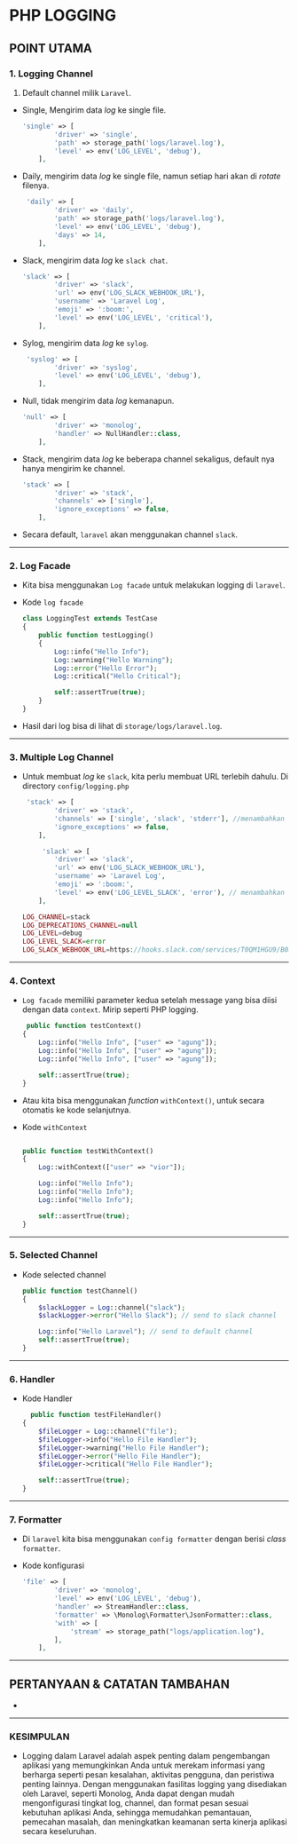 # PHP LOGGING

## POINT UTAMA

### 1. Logging Channel

1. Default channel milik `Laravel`.

-   Single, Mengirim data _log_ ke single file.

    ```PHP
    'single' => [
            'driver' => 'single',
            'path' => storage_path('logs/laravel.log'),
            'level' => env('LOG_LEVEL', 'debug'),
        ],
    ```

-   Daily, mengirim data _log_ ke single file, namun setiap hari akan di _rotate_ filenya.

    ```PHP
     'daily' => [
            'driver' => 'daily',
            'path' => storage_path('logs/laravel.log'),
            'level' => env('LOG_LEVEL', 'debug'),
            'days' => 14,
        ],
    ```

-   Slack, mengirim data _log_ ke `slack chat`.

    ```PHP
    'slack' => [
            'driver' => 'slack',
            'url' => env('LOG_SLACK_WEBHOOK_URL'),
            'username' => 'Laravel Log',
            'emoji' => ':boom:',
            'level' => env('LOG_LEVEL', 'critical'),
        ],
    ```

-   Sylog, mengirim data _log_ ke `sylog`.

    ```PHP
     'syslog' => [
            'driver' => 'syslog',
            'level' => env('LOG_LEVEL', 'debug'),
        ],
    ```

-   Null, tidak mengirim data _log_ kemanapun.

    ```PHP
    'null' => [
            'driver' => 'monolog',
            'handler' => NullHandler::class,
        ],
    ```

-   Stack, mengirim data _log_ ke beberapa channel sekaligus, default nya hanya mengirim ke channel.

    ```PHP
    'stack' => [
            'driver' => 'stack',
            'channels' => ['single'],
            'ignore_exceptions' => false,
        ],
    ```

-   Secara default, `laravel` akan menggunakan channel `slack`.

---

### 2. Log Facade

-   Kita bisa menggunakan `Log facade` untuk melakukan logging di `laravel`.

-   Kode `log facade`

    ```php
    class LoggingTest extends TestCase
    {
        public function testLogging()
        {
            Log::info("Hello Info");
            Log::warning("Hello Warning");
            Log::error("Hello Error");
            Log::critical("Hello Critical");

            self::assertTrue(true);
        }
    }
    ```

-   Hasil dari log bisa di lihat di `storage/logs/laravel.log`.

---

### 3. Multiple Log Channel

-   Untuk membuat _log_ ke `slack`, kita perlu membuat URL terlebih dahulu. Di directory `config/logging.php`

    ```PHP
     'stack' => [
            'driver' => 'stack',
            'channels' => ['single', 'slack', 'stderr'], //menambahkan channel
            'ignore_exceptions' => false,
        ],

         'slack' => [
            'driver' => 'slack',
            'url' => env('LOG_SLACK_WEBHOOK_URL'),
            'username' => 'Laravel Log',
            'emoji' => ':boom:',
            'level' => env('LOG_LEVEL_SLACK', 'error'), // menambahkan level error
        ],
    ```

    ```PHP
    LOG_CHANNEL=stack
    LOG_DEPRECATIONS_CHANNEL=null
    LOG_LEVEL=debug
    LOG_LEVEL_SLACK=error
    LOG_SLACK_WEBHOOK_URL=https://hooks.slack.com/services/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
    ```

---

### 4. Context

-   `Log facade` memiliki parameter kedua setelah message yang bisa diisi dengan data `context`. Mirip seperti PHP logging.

    ```PHP
     public function testContext()
    {
        Log::info("Hello Info", ["user" => "agung"]);
        Log::info("Hello Info", ["user" => "agung"]);
        Log::info("Hello Info", ["user" => "agung"]);

        self::assertTrue(true);
    }
    ```

-   Atau kita bisa menggunakan _function_ `withContext()`, untuk secara otomatis ke kode selanjutnya.

-   Kode `withContext`

    ```PHP

    public function testWithContext()
    {
        Log::withContext(["user" => "vior"]);

        Log::info("Hello Info");
        Log::info("Hello Info");
        Log::info("Hello Info");

        self::assertTrue(true);
    }
    ```

---

### 5. Selected Channel

-   Kode selected channel

    ```PHP
    public function testChannel()
    {
        $slackLogger = Log::channel("slack");
        $slackLogger->error("Hello Slack"); // send to slack channel

        Log::info("Hello Laravel"); // send to default channel
        self::assertTrue(true);
    }
    ```

---

### 6. Handler

-   Kode Handler

    ```PHP
      public function testFileHandler()
    {
        $fileLogger = Log::channel("file");
        $fileLogger->info("Hello File Handler");
        $fileLogger->warning("Hello File Handler");
        $fileLogger->error("Hello File Handler");
        $fileLogger->critical("Hello File Handler");

        self::assertTrue(true);
    }
    ```

---

### 7. Formatter

-   Di `laravel` kita bisa menggunakan `config formatter` dengan berisi _class_ `formatter`.

-   Kode konfigurasi

    ```PHP
    'file' => [
            'driver' => 'monolog',
            'level' => env('LOG_LEVEL', 'debug'),
            'handler' => StreamHandler::class,
            'formatter' => \Monolog\Formatter\JsonFormatter::class,
            'with' => [
                'stream' => storage_path("logs/application.log"),
            ],
        ],
    ```

---

## PERTANYAAN & CATATAN TAMBAHAN

-  

---

### KESIMPULAN

- Logging dalam Laravel adalah aspek penting dalam pengembangan aplikasi yang memungkinkan Anda untuk merekam informasi yang berharga seperti pesan kesalahan, aktivitas pengguna, dan peristiwa penting lainnya. Dengan menggunakan fasilitas logging yang disediakan oleh Laravel, seperti Monolog, Anda dapat dengan mudah mengonfigurasi tingkat log, channel, dan format pesan sesuai kebutuhan aplikasi Anda, sehingga memudahkan pemantauan, pemecahan masalah, dan meningkatkan keamanan serta kinerja aplikasi secara keseluruhan.
